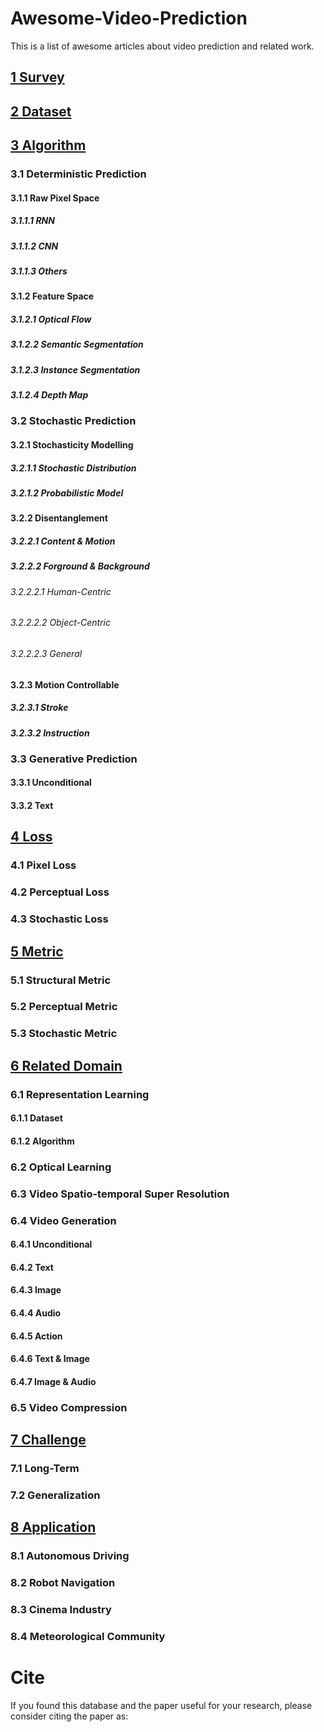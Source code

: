 # Awesome-Video-Prediction

This is a list of awesome articles about video prediction and related work.

## [1 Survey](./paper%20list/1%20Survey.md)
## [2 Dataset](./paper%20list/2%20Dataset.md)
## [3 Algorithm](./paper%20list/3%20Algorithm.md)
### 3.1 Deterministic Prediction
#### 3.1.1 Raw Pixel Space
##### 3.1.1.1 RNN
##### 3.1.1.2 CNN
##### 3.1.1.3 Others
#### 3.1.2 Feature Space
##### 3.1.2.1 Optical Flow
##### 3.1.2.2 Semantic Segmentation
##### 3.1.2.3 Instance Segmentation
##### 3.1.2.4 Depth Map
### 3.2 Stochastic Prediction
#### 3.2.1 Stochasticity Modelling
##### 3.2.1.1 Stochastic Distribution
##### 3.2.1.2 Probabilistic Model
#### 3.2.2 Disentanglement
##### 3.2.2.1 Content & Motion
##### 3.2.2.2 Forground & Background
###### 3.2.2.2.1 Human-Centric
###### 3.2.2.2.2 Object-Centric
###### 3.2.2.2.3 General
#### 3.2.3 Motion Controllable
##### 3.2.3.1 Stroke
##### 3.2.3.2 Instruction
### 3.3 Generative Prediction
#### 3.3.1 Unconditional
#### 3.3.2 Text
## [4 Loss](./paper%20list/4%20Loss.md)
### 4.1 Pixel Loss
### 4.2 Perceptual Loss
### 4.3 Stochastic Loss
## [5 Metric](./paper%20list/5%20Metric.md)
### 5.1 Structural Metric
### 5.2 Perceptual Metric
### 5.3 Stochastic Metric
## [6 Related Domain](./paper%20list/6%20Related%20Domain.md)
### 6.1 Representation Learning
#### 6.1.1 Dataset
#### 6.1.2 Algorithm
### 6.2 Optical Learning
### 6.3 Video Spatio-temporal Super Resolution
### 6.4 Video Generation
#### 6.4.1 Unconditional
#### 6.4.2 Text
#### 6.4.3 Image
#### 6.4.4 Audio
#### 6.4.5 Action
#### 6.4.6 Text & Image
#### 6.4.7 Image & Audio
### 6.5 Video Compression
## [7 Challenge](./paper%20list/7%20Challenge.md)
### 7.1 Long-Term
### 7.2 Generalization
## [8 Application](./paper%20list/8%20Application.md)
### 8.1 Autonomous Driving
### 8.2 Robot Navigation
### 8.3 Cinema Industry
### 8.4 Meteorological Community

# Cite
If you found this database and the paper useful for your research, please consider citing the paper as:
```
```